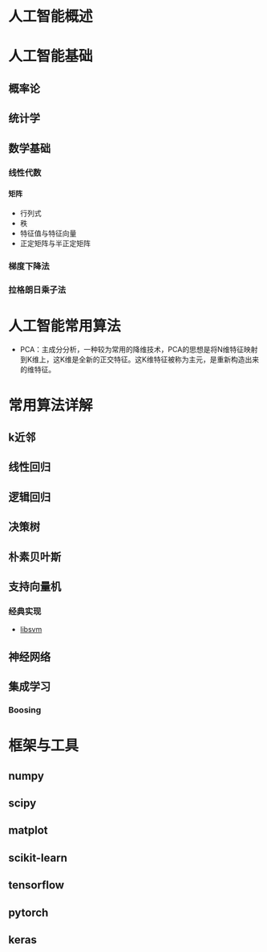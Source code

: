 # 人工智能概述


# 人工智能基础
## 概率论

## 统计学


## 数学基础

### 线性代数
#### 矩阵
* 行列式
* 秩
* 特征值与特征向量
* 正定矩阵与半正定矩阵


### 梯度下降法

### 拉格朗日乘子法





# 人工智能常用算法
* PCA：主成分分析，一种较为常用的降维技术，PCA的思想是将N维特征映射到K维上，这K维是全新的正交特征。这K维特征被称为主元，是重新构造出来的维特征。

# 常用算法详解

## k近邻


## 线性回归


## 逻辑回归


## 决策树


## 朴素贝叶斯


## 支持向量机

### 经典实现
* [libsvm](https://www.csie.ntu.edu.tw/~cjlin/libsvm/)


## 神经网络

## 集成学习
### Boosing
### 



# 框架与工具
## numpy

## scipy

## matplot

## scikit-learn

## tensorflow

## pytorch

## keras




